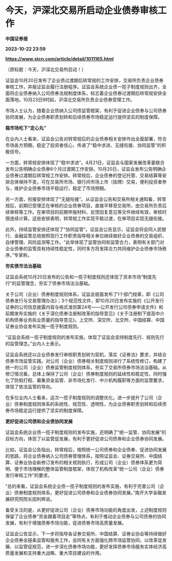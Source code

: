 # 今天，沪深北交易所启动企业债券审核工作
**中国证券报**

**2023-10-22 23:59**

**https://www.stcn.com/article/detail/1011165.html**

（原标题：今天，沪深北交易所启动！）

证监会10月20日发布了企业债过渡期后转常规的工作安排，交易所负责企业债券审核工作，并报证监会履行注册程序。证监会系统企业债一揽子制度规则出齐，全面将企业债券纳入公司债券法规制度体系，标志着企业债券过渡期后转常规安排全面落地。10月23日9时起，沪深北交易所负责企业债券受理工作。  

市场人士认为，随着企业债纳入公司债监管框架，有利于促进企业债券与公司债券协同发展，为企业债券职责划转和后续债券市场稳定运行提供坚实的制度保障。

**稳市场吃下“定心丸”**

在业内人士看来，证监会公告对转常规后的企业债券相关安排作出全面部署，符合市场各方预期，稳定了投资者信心，传递了“稳中求进、无缝衔接、协同监管”的积极信号。

一方面，转常规安排体现了“稳中求进”。4月21日，证监会与国家发展改革委联合发布公告明确企业债券6个月过渡期工作安排。10月20日，证监会发布公告明确企业债券过渡期后转常规工作安排。转常规后，企业债券的登记托管、交易结算等安排总体保持不变，可在交易所市场、银行间市场上市（挂牌）交易，便利投资者参与，维护企业债券市场平稳运行，稳定了市场预期。

另一方面，衔接安排体现了“无缝衔接”。从证监会公告和交易所相关通知看，转常规后，前期已受理正在审核的企业债券项目，直接平移至交易所，由交易所负责后续审核等工作。在审项目的前期申报材料、反馈回复意见等文件继续有效，审核时限连续计算。这些安排表明，转常规工作实现平稳过渡，在审项目实现无缝衔接。

此外，持续监管安排还体现了“协同监管”。证监会公告显示，证监会将会同人民银行、金融监管总局按照现行工作职责指导相关单位继续做好企业债券的交易组织、自律管理、风险监测等工作。“此举体现了监管协同和监管合力，表明有关部门对企业债券的监管具有持续性稳定性，同时多方将发挥合力共同维护企业债券市场秩序。”专家称。

**夯实债市法治基础**

证监会系统10月20日发布的公告和一揽子制度规则还体现了资本市场“制度先行”的监管理念，夯实了债券市场法治基础。

关于公司（企业）债券制度规则体系，证监会层面发布了1个部门规章，即《公司债券发行与交易管理办法》；3个规范性文件，即10月20日发布实施的《公开发行证券的公司信息披露内容与格式准则第24号——公开发行公司债券申请文件》和前期发布实施的《关于深化债券注册制改革的指导意见》《关于注册制下提高中介机构债券业务执业质量的指导意见》。上交所、深交所、北交所、中国结算、中国证券业协会发布实施一揽子制度规则。

“证监会系统一揽子制度规则的发布实施，体现了证监会坚持制度先行、规则先行的监管理念。”业内人士表示。

证监会系统还以企业债券发行审核职责划转为契机，落实《证券法》要求，并结合债券市场监管实践，对公司（企业）债券相关制度规则进行了系统性修订，构建了统一的公司（企业）债券监管制度规则体系，夯实了交易所债券市场法治基础。从修订情况看，总体上保持了公司（企业）债券制度规则的延续性和稳定性，同时强化了防假打假、募集资金监管、非市场化发行、中介机构履职等方面的监管要求，体现了依法监管的导向。

在多位业内人士看来，这次一揽子制度规则的调整优化，进一步提升了公司（企业）债券制度规则体系的系统性、规范性、透明性，为企业债券职责划转和后续债券市场稳定运行提供了坚实的制度保障。

**更好促进公司债和企业债协同发展**

证监会系统企业债一揽子制度规则的发布实施，还明确了“统一监管、协同发展”的目标方向，体现了以监管促发展，有利于更好促进公司债券和企业债券协同发展。

比如，证监会公告指出，转常规后，按照统一公司债券和企业债券、促进协同发展的思路，将企业债券纳入公司债券管理体系，按照证监会、证券交易所、中国结算、证券业协会新修订发布的相关规则执行，形成公司（企业）债券体系更为简明、便于市场理解的整体监管制度框架，体现了机构改革“统一公司（企业）债券发行审核工作”的要求。

“总的来看，证监会系统企业债一揽子制度规则的发布实施，有利于完善公司（企业）债券制度规则体系，更好促进公司债券和企业债券协同发展。”南开大学金融发展研究院院长田利辉说。

备受关注的是，从更好促进公司（企业）债券市场功能的角度出发，上述制度规则保留了企业债券“资金跟着项目走”等特点，有利于推动企业债券与公司债券的协同发展，有利于增强债券市场功能，促进债券市场高质量发展。

证监会公告显示，下一步将指导各证券交易所、中国结算、证券业协会等持续做好企业债券全链条监管和服务工作，会同有关方面强化跨市场监管协同，以改革促发展、以监管促规范，进一步深化债券市场功能，更好发挥债券市场服务实体经济高质量发展和支持重大战略、重大项目建设的作用。
